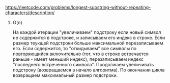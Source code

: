 https://leetcode.com/problems/longest-substring-without-repeating-characters/description/

1. O(n)

	На каждой итерации "увеличиваем" подстроку если новый символ не содержится в подстроке, и записываем его индекс в строке.
	Если размер теукщей подстроки больше максимальной перезаписываем его.
	Если содержится, то "откидываем" все символы по повторяющийся включительно (тот, что в строке встречается раньше - имеет меньший индекс), перезаписываем индекс "последнего встреченного символа". 
	Продолжаем увеличивать подстроку (возвращаемся в начало алгоритма).
	По окончании цикла возвращаем максимальный размер подстроки.
	

	
